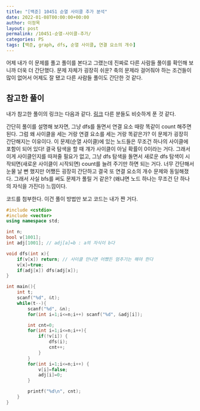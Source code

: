 ```yaml
---
title: "[백준] 10451 순열 사이클 추가 분석"
date: 2022-01-08T00:00:00+00:00
author: 이정목
layout: post
permalink: /10451-순열-사이클-추가/
categories: PS
tags: [백준, graph, dfs, 순열 사이클, 연결 요소의 개수]
---
```


어제 내가 이 문제를 풀고 풀이를 본다고 그랬는데 진짜로 다른 사람들 풀이를 확인해 보니까 더욱 더 간단했다. 문제 자체가 굉장히 쉬운? 축의 문제라 걸어줘야 하는 조건들이 많이 없어서 어제도 잘 됐고 다른 사람들 풀이도 간단한 것 같다. 

## 참고한 풀이
내가 참고한 풀이의 링크는 다음과 같다. [링크](https://jaimemin.tistory.com/944) 다른 분들도 비슷하게 푼 것 같다. 

간단히 풀이를 설명해 보자면, 그냥 dfs를 돌면서 연결 요소 때랑 똑같이 count 해주면 된다. 그럼 왜 사이클을 세는 거랑 연결 요소를 세는 거랑 똑같은가? 이 문제가 굉장히 간단해지는 이유이다. 이 문제(순열 사이클)에 있는 노드들은 무조건 하나의 사이클에 포함이 되어 있다! 결국 탐색을 할 때 걔가 사이클이 아닐 확률이 0이라는 거다. 그래서 이게 사이클인지를 따져줄 필요가 없고, 그냥 dfs 탐색을 돌면서 새로운 dfs 탐색이 시작되면(새로운 사이클이 시작되면) count를 늘려 주기만 하면 되는 거다. 너무 간단해서 눈물 날 뻔 했지만 어쨌든 굉장히 간단하고 결국 또 연결 요소의 개수 문제와 동일해졌다. 그래서 사실 bfs를 써도 문제가 풀릴 거 같은? (왜냐면 노드 하나는 무조건 단 하나의 자식을 가진다) 느낌이다. 

코드를 첨부한다. 이건 풀이 방법만 보고 코드는 내가 짠 거다. 
```c++
#include <cstdio>
#include <vector>
using namespace std;

int n; 
bool v[1001];
int adj[1001]; // adj[a]=b : a의 자식이 b다

void dfs(int x){
    if(v[x]) return; // 사이클 만나면 어쨌든 멈추기는 해야 한다
    v[x]=true;
    if(adj[x]) dfs(adj[x]);
}

int main(){
    int t;
    scanf("%d", &t);
    while(t--){
        scanf("%d", &n);
        for(int i=1;i<=n;i++) scanf("%d", &adj[i]);

        int cnt=0;
        for(int i=1;i<=n;i++){
            if(!v[i]) {
                dfs(i);
                cnt++;
            }
        }
        for(int i=1;i<=n;i++) {
            v[i]=false;
            adj[i]=0;
        }

        printf("%d\n", cnt);
    }
}
```